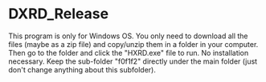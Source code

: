# DXRD_Release

This program is only for Windows OS. You only need to download all the files (maybe as a zip file) and copy/unzip them in a folder in your computer. Then go to the folder and click the "HXRD.exe" file to run. No installation necessary. Keep the sub-folder "f0f1f2" directly under the main folder (just don't change anything about this subfolder).

